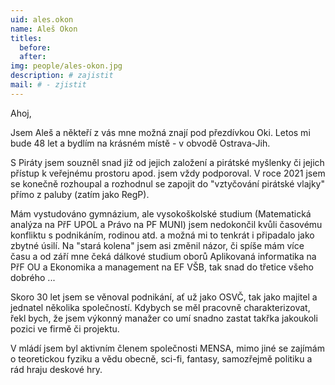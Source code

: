 ```yaml
---
uid: ales.okon
name: Aleš Okon
titles:
  before: 
  after: 
img: people/ales-okon.jpg
description: # zajistit
mail: # - zjistit
---
```


Ahoj,

Jsem Aleš a někteří z vás mne možná znají pod přezdívkou Oki. Letos mi bude 48 let a bydlím na krásném místě - v obvodě Ostrava-Jih.

S Piráty jsem souzněl snad již od jejich založení a pirátské myšlenky či jejich přístup k veřejnému prostoru apod. jsem vždy podporoval. V roce 2021 jsem se konečně rozhoupal a rozhodnul se zapojit do "vztyčování pirátské vlajky" přímo z paluby (zatím jako RegP).

Mám vystudováno gymnázium, ale vysokoškolské studium (Matematická analýza na PřF UPOL a Právo na PF MUNI) jsem nedokončil kvůli časovému konfliktu s podnikáním, rodinou atd. a možná mi to tenkrát i připadalo jako zbytné úsilí. Na "stará kolena" jsem asi změnil názor, či spíše mám více času a od září mne čeká dálkové studium oborů Aplikovaná informatika na PřF OU a Ekonomika a management na EF VŠB, tak snad do třetice všeho dobrého ...

Skoro 30 let jsem se věnoval podnikání, ať už jako OSVČ, tak jako majitel a jednatel několika společností. Kdybych se měl pracovně charakterizovat, řekl bych, že jsem výkonný manažer co umí snadno zastat takřka jakoukoli pozici ve firmě či projektu.

V mládí jsem byl aktivním členem společnosti MENSA, mimo jiné se zajímám o teoretickou fyziku a vědu obecně, sci-fi, fantasy, samozřejmě politiku a rád hraju deskové hry.
